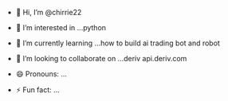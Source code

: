 - 👋 Hi, I’m @chirrie22
- 👀 I’m interested in ...python
- 🌱 I’m currently learning ...how to build ai trading bot and robot
- 💞️ I’m looking to collaborate on ...deriv api.deriv.com 
  
- 😄 Pronouns: ...
- ⚡ Fun fact: ...

<!---
chirrie22/chirrie22 is a ✨ special ✨ repository because its `README.md` (this file) appears on your GitHub profile.
You can click the Preview link to take a look at your changes.
--->
